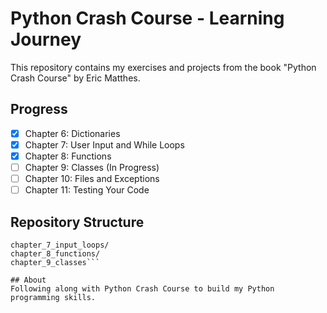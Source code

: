# Python Crash Course - Learning Journey

This repository contains my exercises and projects from the book "Python Crash Course" by Eric Matthes.

## Progress
- [x] Chapter 6: Dictionaries
- [x] Chapter 7: User Input and While Loops  
- [x] Chapter 8: Functions
- [ ] Chapter 9: Classes (In Progress)
- [ ] Chapter 10: Files and Exceptions
- [ ] Chapter 11: Testing Your Code

## Repository Structure
```chapter_6_dictionaries/
chapter_7_input_loops/
chapter_8_functions/
chapter_9_classes```

## About
Following along with Python Crash Course to build my Python programming skills.